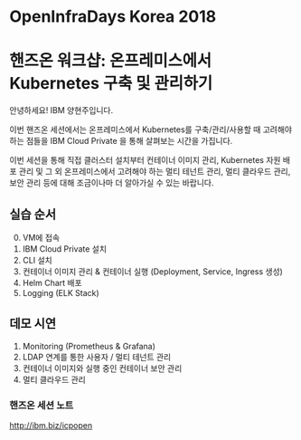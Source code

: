 # OpenInfraDays Korea 2018 
# 핸즈온 워크샵: 온프레미스에서 Kubernetes 구축 및 관리하기


안녕하세요! 
IBM 양현주입니다. 

이번 핸즈온 세션에서는 온프레미스에서 Kubernetes를 구축/관리/사용할 때 고려해야 하는 점들을
IBM Cloud Private 을 통해 살펴보는 시간을 가집니다. 

이번 세션을 통해 직접 클러스터 설치부터 컨테이너 이미지 관리,
Kubernetes 자원 배포 관리 및 그 외 온프레미스에서 고려해야 하는 멀티 테넌트 관리, 멀티 클라우드 관리, 보안 관리 등에 대해 
조금이나마 더 알아가실 수 있는 바랍니다. 

## 실습 순서

0. VM에 접속 
1. IBM Cloud Private 설치 
2. CLI 설치 
3. 컨테이너 이미지 관리 & 컨테이너 실행 (Deployment, Service, Ingress 생성)
4. Helm Chart 배포 
5. Logging (ELK Stack)


## 데모 시연
1. Monitoring (Prometheus & Grafana) 
2. LDAP 연계를 통한 사용자 / 멀티 테넌트 관리
3. 컨테이너 이미지와 실행 중인 컨테이너 보안 관리 
4. 멀티 클라우드 관리 

### 핸즈온 세션 노트
http://ibm.biz/icpopen
